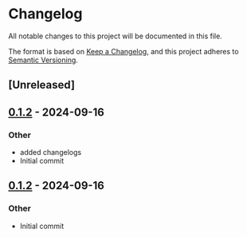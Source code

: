 # Changelog
All notable changes to this project will be documented in this file.

The format is based on [Keep a Changelog](https://keepachangelog.com/en/1.0.0/),
and this project adheres to [Semantic Versioning](https://semver.org/spec/v2.0.0.html).

## [Unreleased]

## [0.1.2](https://github.com/fermah-xyz/seek/releases/tag/fermah-database-v0.1.2) - 2024-09-16

### Other

- added changelogs
- Initial commit

## [0.1.2](https://github.com/fermah-xyz/seek/releases/tag/fermah-database-v0.1.2) - 2024-09-16

### Other
- Initial commit
